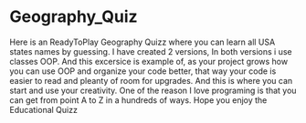 # Geography_Quiz
Here is an ReadyToPlay Geography Quizz where you can learn all USA states names by guessing. I have created 2 versions,
In both versions i use classes OOP. And this excersice is example of, as your project grows how you can use OOP and organize your code better,
that way your code is easier to read and pleanty of room for upgrades. And this is where you can start and use your creativity.
One of the reason I love programing is that you can get from point A to Z in a hundreds of ways. Hope you enjoy the Educational Quizz 
